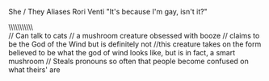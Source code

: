 She / They
Aliases
 Rori
 Venti
"It's because I'm gay, isn't it?"

\\\\\\\\\\\\\\\\\\\\\\\
// Can talk to cats
// a mushroom creature obsessed with booze
// claims to be the God of the Wind but is definitely not
//this creature takes on the form believed to be what the god of wind looks like, but is in fact, a smart mushroom
// Steals pronouns so often that people become confused on what theirs' are